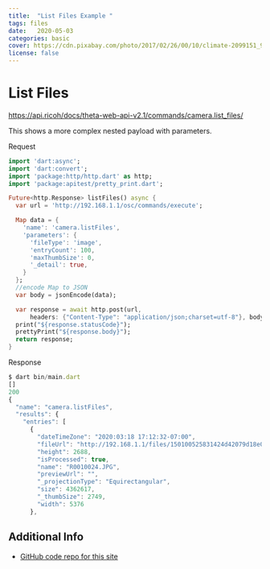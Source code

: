 ```yaml
---
title:  "List Files Example "
tags: files
date:   2020-05-03
categories: basic
cover: https://cdn.pixabay.com/photo/2017/02/26/00/10/climate-2099151_960_720.png
license: false
---
```


# List Files

https://api.ricoh/docs/theta-web-api-v2.1/commands/camera.list_files/

This shows a more complex nested payload with parameters.

Request

```dart
import 'dart:async';
import 'dart:convert';
import 'package:http/http.dart' as http;
import 'package:apitest/pretty_print.dart';

Future<http.Response> listFiles() async {
  var url = 'http://192.168.1.1/osc/commands/execute';

  Map data = {
    'name': 'camera.listFiles',
    'parameters': {
      'fileType': 'image',
      'entryCount': 100,
      'maxThumbSize': 0,
      '_detail': true,
    }
  };
  //encode Map to JSON
  var body = jsonEncode(data);

  var response = await http.post(url,
      headers: {"Content-Type": "application/json;charset=utf-8"}, body: body);
  print("${response.statusCode}");
  prettyPrint("${response.body}");
  return response;
}

```

Response

```javascript
$ dart bin/main.dart 
[]
200
{
  "name": "camera.listFiles",
  "results": {
    "entries": [
      {
        "dateTimeZone": "2020:03:18 17:12:32-07:00",
        "fileUrl": "http://192.168.1.1/files/150100525831424d42079d18e0b6c300/100RICOH/R0010024.JPG",
        "height": 2688,
        "isProcessed": true,
        "name": "R0010024.JPG",
        "previewUrl": "",
        "_projectionType": "Equirectangular",
        "size": 4362617,
        "_thumbSize": 2749,
        "width": 5376
      },
```

## Additional Info

* [GitHub code repo for this site](https://github.com/theta360developers/webapi)